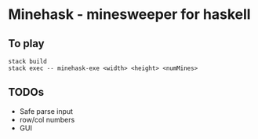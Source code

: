 # Minehask - minesweeper for haskell

## To play
```
stack build
stack exec -- minehask-exe <width> <height> <numMines>
```

## TODOs
- Safe parse input
- row/col numbers
- GUI
